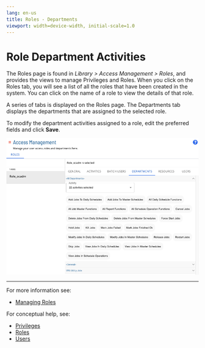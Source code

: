 ```yaml
---
lang: en-us
title: Roles - Departments
viewport: width=device-width, initial-scale=1.0
---
```


# Role Department Activities

The Roles page is found in _Library > Access Management > Roles_, and provides the views to manage Privileges and Roles. When you click on the Roles tab, you will see a list of all the roles that have been created in the system. You can click on the name of a role to view the details of that role.

A series of tabs is displayed on the Roles page. The Departments tab displays the departments that are assigned to the selected role.

To modify the department activities assigned to a role, edit the preferred fields and click **Save**.

![Role Department Activities](../../../../../../Resources/Images/SM/Library/AccessManagement/roles-departments-tab.png 'Role Department Activities')

---

For more information see:

- [Managing Roles](Managing-Roles-And-Privileges.md)

For conceptual help, see:

- [Privileges](../../../../../../administration/privileges.md)
- [Roles](../../../../../../administration/roles.md)
- [Users](../../../../../../administration/user-accounts.md)
